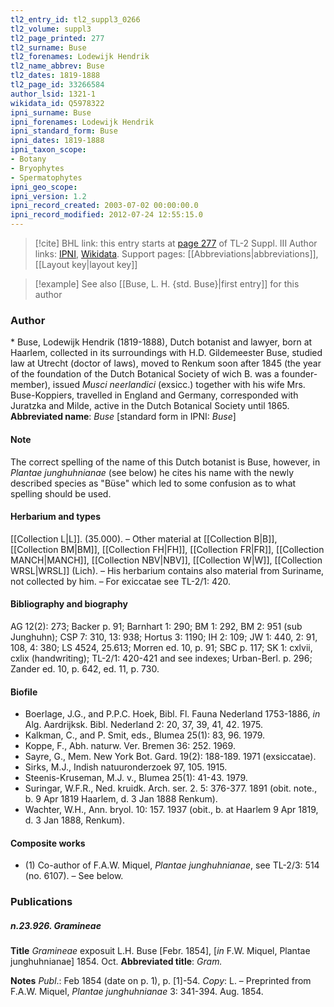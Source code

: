 ```yaml
---
tl2_entry_id: tl2_suppl3_0266
tl2_volume: suppl3
tl2_page_printed: 277
tl2_surname: Buse
tl2_forenames: Lodewijk Hendrik
tl2_name_abbrev: Buse
tl2_dates: 1819-1888
tl2_page_id: 33266584
author_lsid: 1321-1
wikidata_id: Q5978322
ipni_surname: Buse
ipni_forenames: Lodewijk Hendrik
ipni_standard_form: Buse
ipni_dates: 1819-1888
ipni_taxon_scope: 
- Botany
- Bryophytes
- Spermatophytes
ipni_geo_scope: 
ipni_version: 1.2
ipni_record_created: 2003-07-02 00:00:00.0
ipni_record_modified: 2012-07-24 12:55:15.0
---
```


> [!cite] BHL link: this entry starts at [page 277](https://www.biodiversitylibrary.org/page/33266584) of TL-2 Suppl. III
> Author links: [IPNI](https://www.ipni.org/a/1321-1), [Wikidata](https://www.wikidata.org/wiki/Q5978322). Support pages: [[Abbreviations|abbreviations]], [[Layout key|layout key]]

> [!example] See also [[Buse, L. H. {std. Buse}|first entry]] for this author

### Author

\* Buse, Lodewijk Hendrik (1819-1888), Dutch botanist and lawyer, born at Haarlem, collected in its surroundings with H.D. Gildemeester Buse, studied law at Utrecht (doctor of laws), moved to Renkum soon after 1845 (the year of the foundation of the Dutch Botanical Society of wich B. was a founder-member), issued *Musci neerlandici* (exsicc.) together with his wife Mrs. Buse-Koppiers, travelled in England and Germany, corresponded with Juratzka and Milde, active in the Dutch Botanical Society until 1865. 
**Abbreviated name**: *Buse* \[standard form in IPNI: *Buse*\]

#### Note

The correct spelling of the name of this Dutch botanist is Buse, however, in *Plantae junghuhnianae* (see below) he cites his name with the newly described species as "Büse" which led to some confusion as to what spelling should be used.

#### Herbarium and types

[[Collection L|L]]. (35.000). – Other material at [[Collection B|B]], [[Collection BM|BM]], [[Collection FH|FH]], [[Collection FR|FR]], [[Collection MANCH|MANCH]], [[Collection NBV|NBV]], [[Collection W|W]], [[Collection WRSL|WRSL]] (Lich). – His herbarium contains also material from Suriname, not collected by him. – For exiccatae see TL-2/1: 420.

#### Bibliography and biography

AG 12(2): 273; Backer p. 91; Barnhart 1: 290; BM 1: 292, BM 2: 951 (sub Junghuhn); CSP 7: 310, 13: 938; Hortus 3: 1190; IH 2: 109; JW 1: 440, 2: 91, 108, 4: 380; LS 4524, 25.613; Morren ed. 10, p. 91; SBC p. 117; SK 1: cxlvii, cxlix (handwriting); TL-2/1: 420-421 and see indexes; Urban-Berl. p. 296; Zander ed. 10, p. 642, ed. 11, p. 730.

#### Biofile

- Boerlage, J.G., and P.P.C. Hoek, Bibl. Fl. Fauna Nederland 1753-1886, *in* Alg. Aardrijksk. Bibl. Nederland 2: 20, 37, 39, 41, 42. 1975.
- Kalkman, C., and P. Smit, eds., Blumea 25(1): 83, 96. 1979.
- Koppe, F., Abh. naturw. Ver. Bremen 36: 252. 1969.
- Sayre, G., Mem. New York Bot. Gard. 19(2): 188-189. 1971 (exsiccatae).
- Sirks, M.J., Indish natuuronderzoek 97, 105. 1915.
- Steenis-Kruseman, M.J. v., Blumea 25(1): 41-43. 1979.
- Suringar, W.F.R., Ned. kruidk. Arch. ser. 2. 5: 376-377. 1891 (obit. note., b. 9 Apr 1819 Haarlem, d. 3 Jan 1888 Renkum).
- Wachter, W.H., Ann. bryol. 10: 157. 1937 (obit., b. at Haarlem 9 Apr 1819, d. 3 Jan 1888, Renkum).

#### Composite works

- (1) Co-author of F.A.W. Miquel, *Plantae junghuhnianae*, see TL-2/3: 514 (no. 6107). – See below.

### Publications

##### n.23.926. Gramineae

**Title**
*Gramineae* exposuit L.H. Buse \[Febr. 1854\], \[*in* F.W. Miquel, Plantae junghuhnianae\] 1854. Oct.
**Abbreviated title**: *Gram.*

**Notes**
*Publ*.: Feb 1854 (date on p. 1), p. \[1\]-54. *Copy*: L. – Preprinted from F.A.W. Miquel, *Plantae junghuhnianae* 3: 341-394. Aug. 1854.

